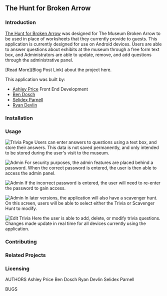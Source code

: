 ## The Hunt for Broken Arrow

### Introduction
[The Hunt for Broken Arrow](https://bendoschgit.github.io/scavenger_hunt_and_trivia/) was designed for The Museum Broken Arrow to be used in place of worksheets that they currently provide to guests. This application is currently designed for use on Android devices. Users are able to answer questions about exhibits at the museum through a free form text box, and Administrators are able to update, remove, and add questions through the administrative panel. 

[Read More](Blog Post Link) about the project here.

This application was built by:
* [Ashley Price](https://www.linkedin.com/in/ashleybordenprice/) Front End Development
* [Ben Dosch](https://www.linkedin.com/in/benjamin-dosch-872a4731/)
* [Selidex Parnell](https://www.linkedin.com/in/selidex-parnell-6469a613b/)
* [Ryan Devlin](https://www.linkedin.com/in/ryan-devlin-1151b81a9/)
### Installation

### Usage
![Trivia Page](/images/trivia.png)
Users can enter answers to questions using a text box, and store their answers. This data is not saved permanently, and only intended to be stored during the user's visit to the museum.

![Admin](/images/adminlogin.png)
For security purposes, the admin features are placed behind a password. When the correct password is entered, the user is then able to access the admin panel.

![Admin](/images/wrongpw.png)
If the incorrect password is entered, the user will need to re-enter the password to gain access.

![Admin](/images/admin2.png)
In later versions, the application will also have a scavenger hunt. On this screen, users will be able to select either the Trivia or Scavenger Hunt to modify.

![Edit Trivia](/images/edittrivia.png)
Here the user is able to add, delete, or modify trivia questions. Changes made update in real time for all devices currently using the application.

### Contributing

### Related Projects

### Licensing

AUTHORS
  Ashley Price
  Ben Dosch
  Ryan Devlin
  Selidex Parnell

BUGS
